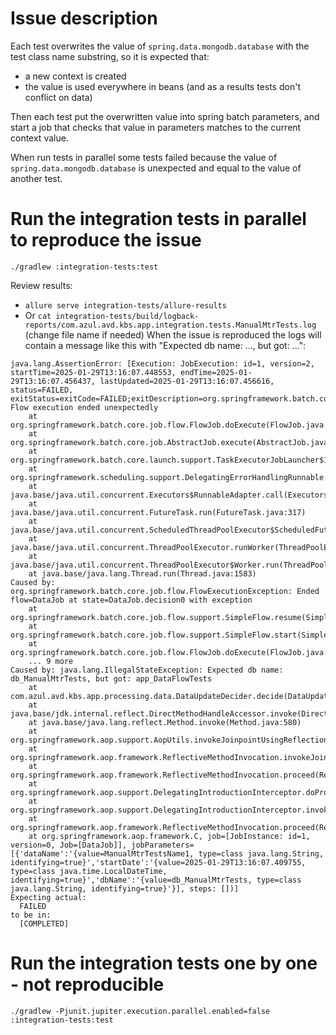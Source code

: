 # Issue description
Each test overwrites the value of `spring.data.mongodb.database` with the test class name substring, so it is expected that:
* a new context is created
* the value is used everywhere in beans (and as a results tests don't conflict on data)

Then each test put the overwritten value into spring batch parameters, and start a job that checks that value in parameters matches to the current context value.

When run tests in parallel some tests failed because the value of `spring.data.mongodb.database` is unexpected and equal to the value of another test.

# Run the integration tests in parallel to reproduce the issue
```
./gradlew :integration-tests:test
```
Review results:
* `allure serve integration-tests/allure-results`
* Or `cat integration-tests/build/logback-reports/com.azul.avd.kbs.app.integration.tests.ManualMtrTests.log` (change file name if needed)
When the issue is reproduced the logs will contain a message like this with "Expected db name: ..., but got: ...":
```
java.lang.AssertionError: [Execution: JobExecution: id=1, version=2, startTime=2025-01-29T13:16:07.448553, endTime=2025-01-29T13:16:07.456437, lastUpdated=2025-01-29T13:16:07.456616, status=FAILED, exitStatus=exitCode=FAILED;exitDescription=org.springframework.batch.core.JobExecutionException: Flow execution ended unexpectedly
	at org.springframework.batch.core.job.flow.FlowJob.doExecute(FlowJob.java:138)
	at org.springframework.batch.core.job.AbstractJob.execute(AbstractJob.java:307)
	at org.springframework.batch.core.launch.support.TaskExecutorJobLauncher$1.run(TaskExecutorJobLauncher.java:155)
	at org.springframework.scheduling.support.DelegatingErrorHandlingRunnable.run(DelegatingErrorHandlingRunnable.java:54)
	at java.base/java.util.concurrent.Executors$RunnableAdapter.call(Executors.java:572)
	at java.base/java.util.concurrent.FutureTask.run(FutureTask.java:317)
	at java.base/java.util.concurrent.ScheduledThreadPoolExecutor$ScheduledFutureTask.run(ScheduledThreadPoolExecutor.java:304)
	at java.base/java.util.concurrent.ThreadPoolExecutor.runWorker(ThreadPoolExecutor.java:1144)
	at java.base/java.util.concurrent.ThreadPoolExecutor$Worker.run(ThreadPoolExecutor.java:642)
	at java.base/java.lang.Thread.run(Thread.java:1583)
Caused by: org.springframework.batch.core.job.flow.FlowExecutionException: Ended flow=DataJob at state=DataJob.decision0 with exception
	at org.springframework.batch.core.job.flow.support.SimpleFlow.resume(SimpleFlow.java:175)
	at org.springframework.batch.core.job.flow.support.SimpleFlow.start(SimpleFlow.java:140)
	at org.springframework.batch.core.job.flow.FlowJob.doExecute(FlowJob.java:132)
	... 9 more
Caused by: java.lang.IllegalStateException: Expected db name: db_ManualMtrTests, but got: app_DataFlowTests
	at com.azul.avd.kbs.app.processing.data.DataUpdateDecider.decide(DataUpdateDecider.kt:22)
	at java.base/jdk.internal.reflect.DirectMethodHandleAccessor.invoke(DirectMethodHandleAccessor.java:103)
	at java.base/java.lang.reflect.Method.invoke(Method.java:580)
	at org.springframework.aop.support.AopUtils.invokeJoinpointUsingReflection(AopUtils.java:359)
	at org.springframework.aop.framework.ReflectiveMethodInvocation.invokeJoinpoint(ReflectiveMethodInvocation.java:196)
	at org.springframework.aop.framework.ReflectiveMethodInvocation.proceed(ReflectiveMethodInvocation.java:163)
	at org.springframework.aop.support.DelegatingIntroductionInterceptor.doProceed(DelegatingIntroductionInterceptor.java:137)
	at org.springframework.aop.support.DelegatingIntroductionInterceptor.invoke(DelegatingIntroductionInterceptor.java:124)
	at org.springframework.aop.framework.ReflectiveMethodInvocation.proceed(ReflectiveMethodInvocation.java:184)
	at org.springframework.aop.framework.C, job=[JobInstance: id=1, version=0, Job=[DataJob]], jobParameters=[{'dataName':'{value=ManualMtrTestsName1, type=class java.lang.String, identifying=true}','startDate':'{value=2025-01-29T13:16:07.409755, type=class java.time.LocalDateTime, identifying=true}','dbName':'{value=db_ManualMtrTests, type=class java.lang.String, identifying=true}'}], steps: [])] 
Expecting actual:
  FAILED
to be in:
  [COMPLETED]
```
# Run the integration tests one by one - not reproducible
```
./gradlew -Pjunit.jupiter.execution.parallel.enabled=false :integration-tests:test
```